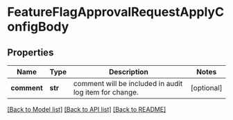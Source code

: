 # FeatureFlagApprovalRequestApplyConfigBody

## Properties
Name | Type | Description | Notes
------------ | ------------- | ------------- | -------------
**comment** | **str** | comment will be included in audit log item for change. | [optional] 

[[Back to Model list]](../README.md#documentation-for-models) [[Back to API list]](../README.md#documentation-for-api-endpoints) [[Back to README]](../README.md)


